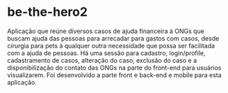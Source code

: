 # be-the-hero2
Aplicação que reúne diversos casos de ajuda financeira à ONGs que buscam ajuda das pessoas para arrecadar para gastos com casos, desde cirurgia para pets à qualquer outra necessidade que possa ser facilitada com a ajuda de pessoas. Há uma sessão para cadastro, login/profile, cadastramento de casos, alteração do caso, exclusão do caso e a disponibilização do contato das ONGs na parte do front-end para usuários visualizarem. Foi desenvolvido a parte front e back-end e mobile para esta aplicação.
